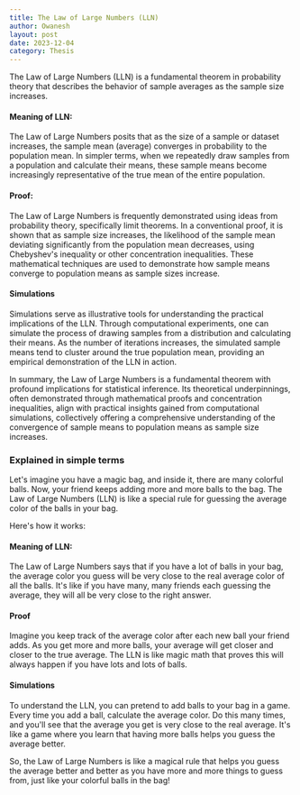```yaml
---
title: The Law of Large Numbers (LLN)
author: Owanesh
layout: post
date: 2023-12-04
category: Thesis
---
```


The Law of Large Numbers (LLN) is a fundamental theorem in probability theory that describes the behavior of sample averages as the sample size increases. 

#### Meaning of LLN:
The Law of Large Numbers posits that as the size of a sample or dataset increases, the sample mean (average) converges in probability to the population mean. In simpler terms, when we repeatedly draw samples from a population and calculate their means, these sample means become increasingly representative of the true mean of the entire population.

#### Proof:
The Law of Large Numbers is frequently demonstrated using ideas from probability theory, specifically limit theorems. In a conventional proof, it is shown that as sample size increases, the likelihood of the sample mean deviating significantly from the population mean decreases, using Chebyshev's inequality or other concentration inequalities. These mathematical techniques are used to demonstrate how sample means converge to population means as sample sizes increase.

#### Simulations
Simulations serve as illustrative tools for understanding the practical implications of the LLN. Through computational experiments, one can simulate the process of drawing samples from a distribution and calculating their means. As the number of iterations increases, the simulated sample means tend to cluster around the true population mean, providing an empirical demonstration of the LLN in action.

In summary, the Law of Large Numbers is a fundamental theorem with profound implications for statistical inference. Its theoretical underpinnings, often demonstrated through mathematical proofs and concentration inequalities, align with practical insights gained from computational simulations, collectively offering a comprehensive understanding of the convergence of sample means to population means as sample size increases.

### Explained in simple terms
Let's imagine you have a magic bag, and inside it, there are many colorful balls. Now, your friend keeps adding more and more balls to the bag. The Law of Large Numbers (LLN) is like a special rule for guessing the average color of the balls in your bag.

Here's how it works:

#### Meaning of LLN:
The Law of Large Numbers says that if you have a lot of balls in your bag, the average color you guess will be very close to the real average color of all the balls. It's like if you have many, many friends each guessing the average, they will all be very close to the right answer.

#### Proof
Imagine you keep track of the average color after each new ball your friend adds. As you get more and more balls, your average will get closer and closer to the true average. The LLN is like magic math that proves this will always happen if you have lots and lots of balls.

#### Simulations
To understand the LLN, you can pretend to add balls to your bag in a game. Every time you add a ball, calculate the average color. Do this many times, and you'll see that the average you get is very close to the real average. It's like a game where you learn that having more balls helps you guess the average better.

So, the Law of Large Numbers is like a magical rule that helps you guess the average better and better as you have more and more things to guess from, just like your colorful balls in the bag! 